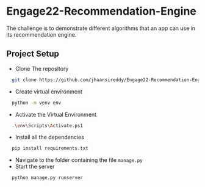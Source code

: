# Engage22-Recommendation-Engine
The challenge is to demonstrate different algorithms that an app can use in its recommendation engine. 


## Project Setup
- Clone The repository 
```bash
  git clone https://github.com/jhaansireddy/Engage22-Recommendation-Engine.git
```
- Create virtual environment 
```bash
  python -m venv env
```
- Activate the Virtual Environment 
```bash
  .\env\Scripts\Activate.ps1
```
- Install all the dependencies 
```bash
  pip install requirements.txt
```
- Navigate to the folder containing the file `manage.py`
- Start the server 
```bash
  python manage.py runserver
```
